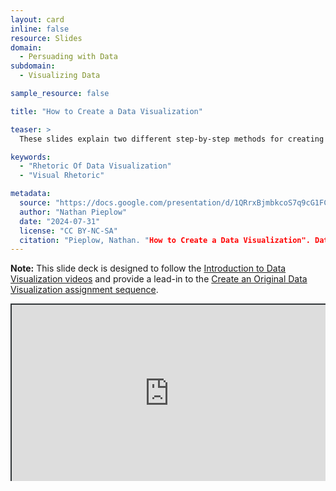 ```yaml
---
layout: card
inline: false
resource: Slides
domain:
  - Persuading with Data
subdomain:
  - Visualizing Data

sample_resource: false

title: "How to Create a Data Visualization"

teaser: >
  These slides explain two different step-by-step methods for creating high-quality, professional-looking data visualizations without needing to pay for software or learn to code. They are intended to follow the Introduction to Data Visualization videos and provide a lead-in to the Create an Original Data Visualization assignment sequence. The slide deck with instructor notes could be used as a reading or an activity.

keywords:
  - "Rhetoric Of Data Visualization"
  - "Visual Rhetoric"

metadata:
  source: "https://docs.google.com/presentation/d/1QRrxBjmbkcoS7q9cG1FCt3l9t2309-04/edit?usp=sharing&ouid=116941745404208628216&rtpof=true&sd=true"
  author: "Nathan Pieplow"
  date: "2024-07-31"
  license: "CC BY-NC-SA"
  citation: "Pieplow, Nathan. "How to Create a Data Visualization". Data Advocacy 4 All, University of Colorado. 31 July 2024"
---
```


**Note:** This slide deck is designed to follow the [Introduction to Data Visualization videos](https://da4asandbox.github.io/curricularsite/cards/introduction-to-data-visualization-videos) and provide a lead-in to the [Create an Original Data Visualization assignment sequence](https://da4asandbox.github.io/curricularsite/cards/create-an-original-data-visualization).

<div style="position: relative; padding-bottom: 56.25%; height: 0; overflow: hidden;"><iframe src="https://docs.google.com/presentation/d/1QRrxBjmbkcoS7q9cG1FCt3l9t2309-04/edit?usp=sharing&ouid=116941745404208628216&rtpof=true&sd=true" width="100%" title="How to Create a Data Visualization" style="border:2px #323639 solid; position: absolute; top: 0; left: 0; right: 0; bottom: 0; height: 100%; max-width: 100%;"></iframe></div>
